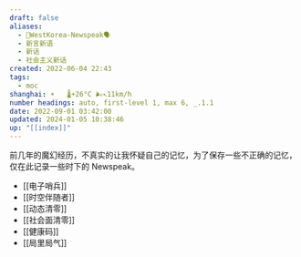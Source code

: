 ```yaml
---
draft: false
aliases:
  - 💁WestKorea-Newspeak🗣
  - 新言新语
  - 新话
  - 社会主义新话
created: 2022-06-04 22:43
tags:
  - moc
shanghai: ☀️   🌡️+26°C 🌬️↖11km/h
number headings: auto, first-level 1, max 6, _.1.1
date: 2022-09-01 03:42:00
updated: 2024-01-05 10:38:46
up: "[[index]]"
---
```


前几年的魔幻经历，不真实的让我怀疑自己的记忆，为了保存一些不正确的记忆，仅在此记录一些时下的 Newspeak。
- [[电子哨兵]]
- [[时空伴随者]]
- [[动态清零]]
- [[社会面清零]]
- [[健康码]]
- [[局里局气]]

